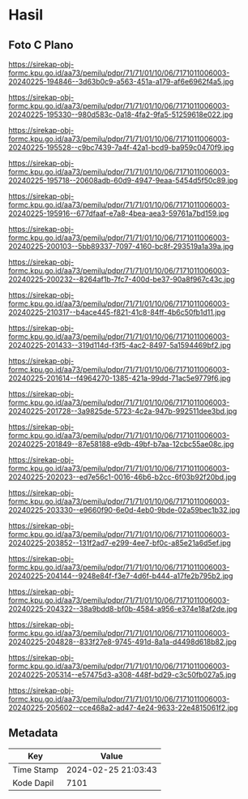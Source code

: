 # Hasil

## Foto C Plano

https://sirekap-obj-formc.kpu.go.id/aa73/pemilu/pdpr/71/71/01/10/06/7171011006003-20240225-194846--3d63b0c9-a563-451a-a179-af6e6962f4a5.jpg

https://sirekap-obj-formc.kpu.go.id/aa73/pemilu/pdpr/71/71/01/10/06/7171011006003-20240225-195330--980d583c-0a18-4fa2-9fa5-51259618e022.jpg

https://sirekap-obj-formc.kpu.go.id/aa73/pemilu/pdpr/71/71/01/10/06/7171011006003-20240225-195528--c9bc7439-7a4f-42a1-bcd9-ba959c0470f9.jpg

https://sirekap-obj-formc.kpu.go.id/aa73/pemilu/pdpr/71/71/01/10/06/7171011006003-20240225-195718--20608adb-60d9-4947-9eaa-5454d5f50c89.jpg

https://sirekap-obj-formc.kpu.go.id/aa73/pemilu/pdpr/71/71/01/10/06/7171011006003-20240225-195916--677dfaaf-e7a8-4bea-aea3-59761a7bd159.jpg

https://sirekap-obj-formc.kpu.go.id/aa73/pemilu/pdpr/71/71/01/10/06/7171011006003-20240225-200103--5bb89337-7097-4160-bc8f-293519a1a39a.jpg

https://sirekap-obj-formc.kpu.go.id/aa73/pemilu/pdpr/71/71/01/10/06/7171011006003-20240225-200232--8264af1b-7fc7-400d-be37-90a8f967c43c.jpg

https://sirekap-obj-formc.kpu.go.id/aa73/pemilu/pdpr/71/71/01/10/06/7171011006003-20240225-210317--b4ace445-f821-41c8-84ff-4b6c50fb1d11.jpg

https://sirekap-obj-formc.kpu.go.id/aa73/pemilu/pdpr/71/71/01/10/06/7171011006003-20240225-201433--319d114d-f3f5-4ac2-8497-5a1594469bf2.jpg

https://sirekap-obj-formc.kpu.go.id/aa73/pemilu/pdpr/71/71/01/10/06/7171011006003-20240225-201614--f4964270-1385-421a-99dd-71ac5e9779f6.jpg

https://sirekap-obj-formc.kpu.go.id/aa73/pemilu/pdpr/71/71/01/10/06/7171011006003-20240225-201728--3a9825de-5723-4c2a-947b-992511dee3bd.jpg

https://sirekap-obj-formc.kpu.go.id/aa73/pemilu/pdpr/71/71/01/10/06/7171011006003-20240225-201849--87e58188-e9db-49bf-b7aa-12cbc55ae08c.jpg

https://sirekap-obj-formc.kpu.go.id/aa73/pemilu/pdpr/71/71/01/10/06/7171011006003-20240225-202023--ed7e56c1-0016-46b6-b2cc-6f03b92f20bd.jpg

https://sirekap-obj-formc.kpu.go.id/aa73/pemilu/pdpr/71/71/01/10/06/7171011006003-20240225-203330--e9660f90-6e0d-4eb0-9bde-02a59bec1b32.jpg

https://sirekap-obj-formc.kpu.go.id/aa73/pemilu/pdpr/71/71/01/10/06/7171011006003-20240225-203852--131f2ad7-e299-4ee7-bf0c-a85e21a6d5ef.jpg

https://sirekap-obj-formc.kpu.go.id/aa73/pemilu/pdpr/71/71/01/10/06/7171011006003-20240225-204144--9248e84f-f3e7-4d6f-b444-a17fe2b795b2.jpg

https://sirekap-obj-formc.kpu.go.id/aa73/pemilu/pdpr/71/71/01/10/06/7171011006003-20240225-204322--38a9bdd8-bf0b-4584-a956-e374e18af2de.jpg

https://sirekap-obj-formc.kpu.go.id/aa73/pemilu/pdpr/71/71/01/10/06/7171011006003-20240225-204828--833f27e8-9745-491d-8a1a-d4498d618b82.jpg

https://sirekap-obj-formc.kpu.go.id/aa73/pemilu/pdpr/71/71/01/10/06/7171011006003-20240225-205314--e57475d3-a308-448f-bd29-c3c50fb027a5.jpg

https://sirekap-obj-formc.kpu.go.id/aa73/pemilu/pdpr/71/71/01/10/06/7171011006003-20240225-205602--cce468a2-ad47-4e24-9633-22e4815061f2.jpg


## Metadata

| Key        | Value               |
| ---------- | ------------------- |
| Time Stamp | 2024-02-25 21:03:43 |
| Kode Dapil | 7101                |



